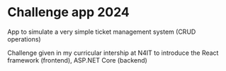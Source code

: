 # Challenge app 2024

App to simulate a very simple ticket management system (CRUD operations)

Challenge given in my curricular intership at N4IT to introduce the React framework (frontend), ASP.NET Core (backend) 